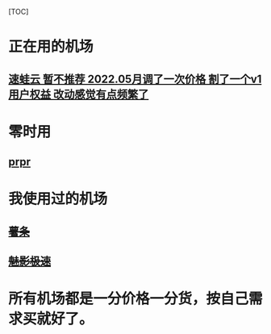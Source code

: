 [TOC]

# 正在用的机场

## [速蛙云 暂不推荐 2022.05月调了一次价格 割了一个v1用户权益 改动感觉有点频繁了](https://i.sw12.icu/hVl4)

# 零时用

## [prpr](https://console.prprcloud.moe/aff.php?aff=10276) 

# 我使用过的机场
## ~~[薯条](https://sgi.anycast.gay/auth/register?code=4qIV)~~ 
## ~~[魅影极速](https://docs.nameless13.com/kejin)~~ 

# 所有机场都是一分价格一分货，按自己需求买就好了。
